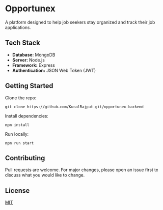  # Opportunex  

A platform designed to help job seekers stay organized and track their job applications.    

## Tech Stack

- **Database:** MongoDB
- **Server:** Node.js
- **Framework:** Express
- **Authentication:** JSON Web Token (JWT)

## Getting Started

Clone the repo:

```
git clone https://github.com/KunalRajput-git/opportunex-backend
```

Install dependencies:

```
npm install
```

Run locally:

```
npm run start
```

## Contributing

Pull requests are welcome. For major changes, please open an issue first to discuss what you would like to change.

## License

[MIT](https://choosealicense.com/licenses/mit/)
